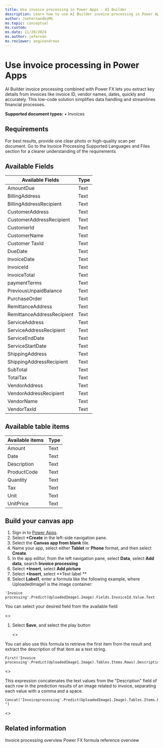 ```yaml
---
title: Use invoice processing in Power Apps - AI Builder
description: Learn how to use AI Builder invoice processing in Power Apps.
author: JoeFernandezMS
ms.topic: conceptual
ms.custom: 
ms.date: 11/20/2024
ms.author: jofernan
ms.reviewer: angieandrews
---
```


# Use invoice processing in Power Apps

AI Builder invoice processing combined with Power FX lets you extract key details from invoices like invoice ID, vendor names, dates, quickly and accurately. This low-code solution simplifies data handling and streamlines financial processes.

**Supported document types:**
•	Invoices

## Requirements

For best results, provide one clear photo or high-quality scan per document.
Go to the Invoice Processing Supported Languages and Files section for a clearer understanding of the requirements

## Available Fields

|Available Fields|Type|
|----------------|----|
|AmountDue|Text|
|BillingAddress|Text|
|BillingAddressRecipient|Text|
|CustomerAddress|Text|
|CustomerAddressRecipient|Text|
|CustomerId|Text|
|CustomerName|Text|
|Customer TaxId|Text|
|DueDate|Text|
|InvoiceDate|Text|
|InvoiceId|Text|
|InvoiceTotal|Text|
|paymentTerms|Text|
|PreviousUnpaidBalance|Text|
|PurchaseOrder|Text|
|RemittanceAddress|Text|
|RemittanceAddressRecipient|Text|
|ServiceAddress|Text|
|ServiceAddressRecipient|Text|
|ServiceEndDate|Text|
|ServiceStartDate|Text|
|ShippingAddress|Text|
|ShippingAddressRecipient|Text|
|SubTotal|Text|
|TotalTax|Text|
|VendorAddress|Text|
|VendorAddressRecipient|Text|
|VendorName|Text|
|VendorTaxId|Text|

## Available table items

|Available items|Type|
|---------------|----|
|Amount|Text|
|Date|Text|
|Description|Text|
|ProductCode|Text|
|Quantity|Text|
|Tax|Text|
|Unit|Text|
|UnitPrice|Text|



## Build your canvas app

1. Sign in to [Power Apps](https://make.powerapps.com/). 
1. Select **+Create** in the left-side navigation pane.
1. Select the **Canvas app from blank** tile. 
1. Name your app, select either **Tablet** or **Phone** format, and then select **Create**.
1. In the app editor, from the left navigation pane, select **Data**, select **Add data**, search **Invoice processing**
1. Select **+Insert**, select **Add picture**
1. Select **+Insert**, select **Text label **
1. Select **Label1**, enter a formula like the following example, where UploadedImage1 is the image container:
```power-fx
'Invoice processing'.Predict(UploadedImage1.Image).Fields.InvoiceId.Value.Text
```

  You can select your desired field from the available field

  <<picture>>
  
1. Select **Save**, and select the play button

   <<picture>>

You can also use this formula to retrieve the first item from the result and extract the description of that item as a text string.

```power-fx
First('Invoice processing'.Predict(UploadedImage1.Image).Tables.Items.Rows).Description.Value.Text
```
 <<picture>>

This expression concatenates the text values from the "Description" field of each row in the prediction results of an image related to invoice, separating each value with a comma and a space.

```power-fx
Concat('Invoiceprocessing'.Predict(UploadedImage1.Image).Tables.Items.Rows,Description.Value.Text,", ")
```
 <<picture>>
 
## Related information

Invoice processing overview
Power FX formula reference overview
